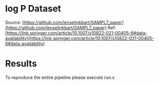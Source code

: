 # log P Dataset

Source: [https://github.com/lenselinkbart/SAMPL7_paper](https://github.com/lenselinkbart/SAMPL7_paper)
Ref: [https://link.springer.com/article/10.1007/s10822-021-00405-6#data-availability](https://link.springer.com/article/10.1007/s10822-021-00405-6#data-availability)


# Results

To reproduce the entire pipeline please execute run.x

